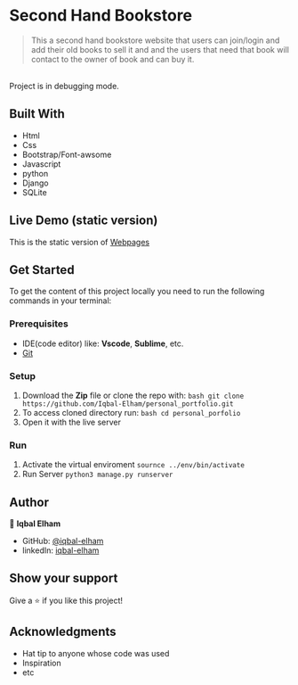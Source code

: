 
# Second Hand Bookstore

> This a second hand bookstore website that users can join/login and add their old books to sell it and and the users that need that book will contact to the owner of book and can buy it.
<br>
Project is in debugging mode. 


## Built With

- Html
- Css
- Bootstrap/Font-awsome
- Javascript
- python
- Django
- SQLite

## Live Demo (static version)

This is the static version of [Webpages](https://iqbal-elham.github.io/Second-Handed-Bookstore/)

 ## Get Started

 To get the content of this project locally you need to run the following commands in your terminal:
 
### Prerequisites 

- IDE(code editor) like: **Vscode**, **Sublime**, etc. 
- [Git](https://www.linode.com/docs/guides/how-to-install-git-on-linux-mac-and-windows/) 

### Setup 

1. Download the **Zip** file or clone the repo with:
```bash git clone https://github.com/Iqbal-Elham/personal_portfolio.git ``` 
2. To access cloned directory run: 
```bash cd personal_porfolio ``` 
3. Open it with the live server 

### Run
1. Activate the virtual enviroment
``` sournce ../env/bin/activate ```
2. Run Server
``` python3 manage.py runserver ```

## Author

👤 **Iqbal Elham**

- GitHub: [@iqbal-elham](https://github.com/Iqbal-Elham)
- linkedIn: [iqbal-elham](https://www.linkedin.com/in/iqbal-elham-8830aa19a/)

## Show your support

Give a ⭐️ if you like this project!

## Acknowledgments

- Hat tip to anyone whose code was used
- Inspiration
- etc
